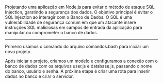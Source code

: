 <p>Projetando uma aplicação em Node.js para evitar o método de ataque SQL Injection, garatindo a segurança dos dados. 
O objetivo principal é evitar o SQL Injection ao interagir com o Banco de Dados. O SQL é uma vulnerabilidade 
de segurança comum em que um atacante insere instruções SQL maliciosas em campos de entrada da aplicação para 
manipular ou comprometer o banco de dados.</p>
<hr/>
<p>Primeiro usamos o comando do arquivo comandos.bash para iniciar um novo projeto.</p>
<p>Após iniciar o projeto, criamos um modelo e configuramos a conexão com o banco de dados com os arquivos user.js e database.js, passando o nome 
do banco, usuário e senha. A próxima etapa é criar uma rota para inserir dados no banco e criar o servidor.</p>
